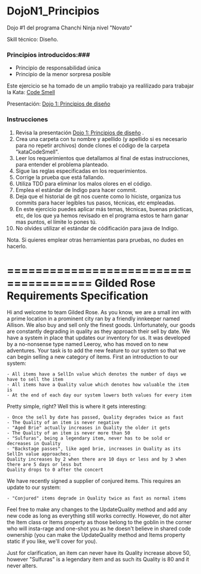 # DojoN1_Principios
Dojo #1 del programa Chanchi Ninja nivel "Novato" 

Skill técnico: Diseño. 

### Principios introducidos:###
* Principio de responsabilidad única
* Principio de la menor sorpresa posible

Este ejercicio se ha tomado de un amplio trabajo ya realilizado para trabajar la Kata: [Code Smell](https://github.com/emilybache/GildedRose-Refactoring-Kata)

Presentación: [Dojo 1: Principios de diseño](https://docs.google.com/a/dsindigo.com/presentation/d/1I4FvHsa8FXrNoqswoUk-6hduWaG5tT11aQG5gAFrqdg/edit?usp=sharing) 


### Instrucciones ###
1. Revisa la presentación [Dojo 1: Principios de diseño](https://docs.google.com/a/dsindigo.com/presentation/d/1I4FvHsa8FXrNoqswoUk-6hduWaG5tT11aQG5gAFrqdg/edit?usp=sharing) .
2. Crea una carpeta con tu nombre y apellido (y apellido si es necesario para no repetir archivos) donde clones el código de la carpeta "kataCodeSmell".
3. Leer los requerimientos que detallamos al final de estas instrucciones, para entender el problema planteado.
4. Sigue las reglas especificadas en los requerimientos.
5. Corrige la prueba que está fallando.
6. Utiliza TDD para eliminar los malos olores en el código.
7. Emplea el estándar de Indigo para hacer commit.
8. Deja que el historial de git nos cuente como lo hiciste, organiza tus commits para hacer legibles tus pasos, técnicas, etc empleadas.
9. En este ejercicio puedes aplicar más temas, técnicas, buenas prácticas, etc, de los que ya hemos revisado en el programa estos te harn ganar mas puntos, el límite lo pones tú.
10. No olvides utilizar el estándar de códificación para java de Indigo.

Nota. Si quieres emplear otras herramientas para pruebas, no dudes en hacerlo.

======================================
Gilded Rose Requirements Specification
======================================

Hi and welcome to team Gilded Rose. As you know, we are a small inn with a prime location in a
prominent city ran by a friendly innkeeper named Allison. We also buy and sell only the finest goods.
Unfortunately, our goods are constantly degrading in quality as they approach their sell by date. We
have a system in place that updates our inventory for us. It was developed by a no-nonsense type named
Leeroy, who has moved on to new adventures. Your task is to add the new feature to our system so that
we can begin selling a new category of items. First an introduction to our system:

	- All items have a SellIn value which denotes the number of days we have to sell the item
	- All items have a Quality value which denotes how valuable the item is
	- At the end of each day our system lowers both values for every item

Pretty simple, right? Well this is where it gets interesting:

	- Once the sell by date has passed, Quality degrades twice as fast
	- The Quality of an item is never negative
	- "Aged Brie" actually increases in Quality the older it gets
	- The Quality of an item is never more than 50
	- "Sulfuras", being a legendary item, never has to be sold or decreases in Quality
	- "Backstage passes", like aged brie, increases in Quality as its SellIn value approaches;
	Quality increases by 2 when there are 10 days or less and by 3 when there are 5 days or less but
	Quality drops to 0 after the concert

We have recently signed a supplier of conjured items. This requires an update to our system:

	- "Conjured" items degrade in Quality twice as fast as normal items

Feel free to make any changes to the UpdateQuality method and add any new code as long as everything
still works correctly. However, do not alter the Item class or Items property as those belong to the
goblin in the corner who will insta-rage and one-shot you as he doesn't believe in shared code
ownership (you can make the UpdateQuality method and Items property static if you like, we'll cover
for you).

Just for clarification, an item can never have its Quality increase above 50, however "Sulfuras" is a
legendary item and as such its Quality is 80 and it never alters.
